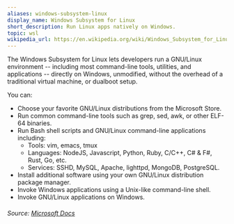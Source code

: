 ```yaml
---
aliases: windows-subsystem-linux
display_name: Windows Subsystem for Linux
short_description: Run Linux apps natively on Windows.
topic: wsl
wikipedia_url: https://en.wikipedia.org/wiki/Windows_Subsystem_for_Linux
---
```

The Windows Subsystem for Linux lets developers run a GNU/Linux environment -- including most command-line tools, utilities, and applications -- directly on Windows, unmodified, without the overhead of a traditional virtual machine, or dualboot setup.

You can:

* Choose your favorite GNU/Linux distributions from the Microsoft Store.
* Run common command-line tools such as grep, sed, awk, or other ELF-64 binaries.
* Run Bash shell scripts and GNU/Linux command-line applications including:
  * Tools: vim, emacs, tmux
  * Languages: NodeJS, Javascript, Python, Ruby, C/C++, C# & F#, Rust, Go, etc.
  * Services: SSHD, MySQL, Apache, lighttpd, MongoDB, PostgreSQL.
* Install additional software using your own GNU/Linux distribution package manager.
* Invoke Windows applications using a Unix-like command-line shell.
* Invoke GNU/Linux applications on Windows.

###### Source: [Microsoft Docs](https://docs.microsoft.com/windows/wsl/about)
